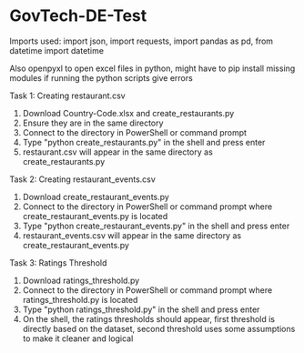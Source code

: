 # GovTech-DE-Test

Imports used: import json, import requests, import pandas as pd, from datetime import datetime

Also openpyxl to open excel files in python, might have to pip install missing modules if running the python scripts give errors

Task 1: Creating restaurant.csv
1) Download Country-Code.xlsx and create_restaurants.py
2) Ensure they are in the same directory
3) Connect to the directory in PowerShell or command prompt
4) Type "python create_restaurants.py" in the shell and press enter
5) restaurant.csv will appear in the same directory as create_restaurants.py

Task 2: Creating restaurant_events.csv
1) Download create_restaurant_events.py
2) Connect to the directory in PowerShell or command prompt where create_restaurant_events.py is located
3) Type "python create_restaurant_events.py" in the shell and press enter
4) restaurant_events.csv will appear in the same directory as create_restaurant_events.py

Task 3: Ratings Threshold
1) Download ratings_threshold.py
2) Connect to the directory in PowerShell or command prompt where ratings_threshold.py is located
3) Type "python ratings_threshold.py" in the shell and press enter
4) On the shell, the ratings thresholds should appear, first threshold is directly based on the dataset, second threshold uses some assumptions to make it cleaner and logical
